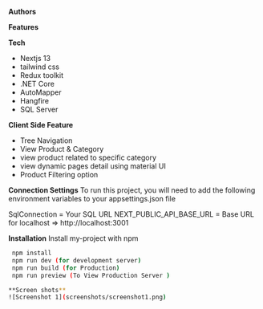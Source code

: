 **Authors**

**Features**

**Tech**
- Nextjs 13  
- tailwind css  
- Redux toolkit  
- .NET Core  
- AutoMapper  
- Hangfire  
- SQL Server
  
**Client Side Feature**
- Tree Navigation
- View Product & Category 
- view product related to specific category 
- view dynamic pages detail using material UI 
- Product Filtering option
  
**Connection Settings**
To run this project, you will need to add the following environment variables to your appsettings.json file

SqlConnection = Your SQL URL
NEXT_PUBLIC_API_BASE_URL = Base URL for localhost => http://localhost:3001

**Installation**
Install my-project with npm
```bash
 npm install
 npm run dev (for development server)
 npm run build (for Production)
 npm run preview (To View Production Server )

**Screen shots**
![Screenshot 1](screenshots/screenshot1.png)
  
